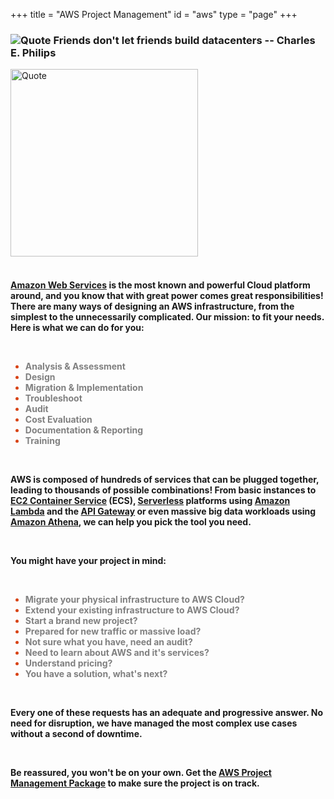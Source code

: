 +++
title = "AWS Project Management"
id = "aws"
type = "page"
+++

<div class="container" role="main">
	<div class="row">
		<div class="col-md-6">
			<h3 class="font01">
			<img style="float" src="/img/aws/quote.png" alt="Quote">  
			Friends don't let friends build datacenters -- Charles E. Philips
			</h3>
		</div>
		<div class="col-md-6">
			<img style="float: center; margin: 0px 0px 0px 0px;" src="/img/aws/aws-new.jpg" width="300" alt="Quote">
		</div>
	</div>
	<br />
	<div>
		<h4 class="font01">
		<p>
		<a href="https://aws.amazon.com">Amazon Web Services</a> is the most known and powerful Cloud platform around, and you know that with great power comes great responsibilities! There are many ways of designing an AWS infrastructure, from the simplest to the unnecessarily complicated. Our mission: to fit your needs.  Here is what we can do for you:
		</p>
		<br />
		<p>
		 	<ul style="color:#d84315">
				 <li><span style="color:grey">Analysis & Assessment</li>
				 <li><span style="color:grey">Design</li>
				 <li><span style="color:grey">Migration & Implementation</li>
				 <li><span style="color:grey">Troubleshoot</li>
				 <li><span style="color:grey">Audit</li>
				 <li><span style="color:grey">Cost Evaluation</li>
				 <li><span style="color:grey">Documentation & Reporting</li>
				 <li><span style="color:grey">Training</li>
			 </ul>
 		</p>
		<br />
		<p>
			AWS is composed of hundreds of services that can be plugged together, leading to thousands of possible combinations! From basic instances to <a href="https://aws.amazon.com/ecs/">EC2 Container Service</a> (ECS), <a href="https://serverless.com/">Serverless</a> platforms using <a href="https://aws.amazon.com/lambda/">Amazon Lambda</a> and the <a href="https://aws.amazon.com/api-gateway/">API Gateway</a> or even massive big data workloads using <a href="https://aws.amazon.com/athena/">Amazon Athena</a>, we can help you pick the tool you need.
		</p>
		<br />
		<p>
			You might have your project in mind:
		</p>
		<br />
		<ul style="color:#d84315">
			<li><span style="color:grey">Migrate your physical infrastructure to AWS Cloud?</li>
			<li><span style="color:grey">Extend your existing infrastructure to AWS Cloud?</li>
			<li><span style="color:grey">Start a brand new project?</li>
			<li><span style="color:grey">Prepared for new traffic or massive load?</li>
			<li><span style="color:grey">Not sure what you have, need an audit?</li>
			<li><span style="color:grey">Need to learn about AWS and it's services?</li>
    		<li><span style="color:grey">Understand pricing?</li>
    		<li><span style="color:grey">You have a solution, what's next?</li>
		</ul>
		<br />
		<p>
			Every one of these requests has an adequate and progressive answer. No need for disruption, we have managed the most complex use cases without a second of downtime.
		</p>
		<br />
		<p>
			Be reassured, you won't be on your own.  Get the <a href="/aws-consulting-services/amazon-web-services-project-management-pack/">AWS Project Management Package</a> to make sure the project is on track.
		</p>
		<br />
		</h4>
	</div>
</div>
